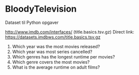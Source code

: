# BloodyTelevision
Dataset til Python opgaver

http://www.imdb.com/interfaces/
(title.basics.tsv.gz)
Direct link: https://datasets.imdbws.com/title.basics.tsv.gz

1. Which year was the most movies released?
2. Which year was most series cancelled?
3. Which genres has the longest runtime per movies?
4. Which genre covers the most movies?
5. What is the average runtime on adult films?


